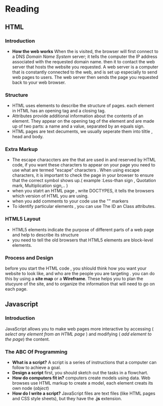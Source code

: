 # Reading
## HTML
### Introduction
* **How the web works**
When the is visited, the browser will first connect to a DNS *Domain Name System* server;  it tells the computer the IP address associated with the requested domain name. then it to contact the web server
that hosts the website you
requested. A web server is a
computer that is constantly
connected to the web, and is set
up especially to send web pages
to users. The web server then sends the
page you requested back to your
web browser.
### Structure
* HTML uses elements to describe the structure of pages. each element in HTML has an opening tag and a closing tag. 
* Attributes provide additional information
about the contents of an element. They appear
on the opening tag of the element and are
made up of two parts: a name and a value,
separated by an equals sign.
* HTML pages are text decuments, we usually seperate them into tiltle , head and body.
### Extra Markup
* The escape characcters are the  that are used in
and reserved by HTML code,  if you want these
characters to appear on your
page you need to use what are
termed "escape" characters . When using escape characters,
it is important to check the
page in your browser to ensure
that the correct symbol shows
up.( example :Less-than sign , Quotation mark, Multiplication sign,.. )
* when you statrt an HTML page , write DOCTYPES, it tells the browsers which version of HTML you
are using.
* when you add comments to your code use the "<!-- and -->" markers
* To identify particular elements , you can use The ID an Class attributes.
### HTML5 Layout
* HTML5 elements indicate the purpose of
different parts of a web page and help to describe
its structure
* you need to tell the old browsers that HTML5 elements are block-level elements.
### Process and Design
before you start the HTML code , you shlould think how you want your website to look like, and who are the people you are targeting . you can do this by using a **site map** or a **Wireframe**. These helps you to plan the stucyure of the site, and to organize the information that will need to go on each page.

## Javascript
### Introduction
JavaScript allows you to make web pages more interactive by accessing ( *select any element from an HTML page* ) and modifying ( *add element to the page*) the content.  
### The ABC Of Programming
* **What is a script?** A script is a series of instructions that a
computer can follow to achieve a goal. 
* **Design a script** first, you should sketch out the tasks in a flowchart.
* **How do computers fit in?** computers create models using data. Web browses use HTML markup to create a model, each element creats its own node (*object*)
* **How do I write a script?**  JavaScript files are text files (like HTML pages and CSS style sheets), but they have the **.js** extension.
